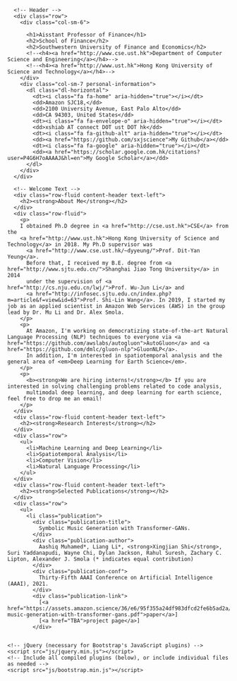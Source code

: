 <html lang="en">
  <body>
    <div class="container" id="container">
    
      <!-- Header -->
      <div class="row">
        <div class="col-sm-6">
    
          <h1>Aisstant Professor of Finance</h1>
          <h2>School of Finance</h2>
          <h2>Southwestern University of Finance and Economics</h2>
          <!--<h4><a href="http://www.cse.ust.hk">Department of Computer Science and Engineering</a></h4>-->
          <!--<h4><a href="http://www.ust.hk">Hong Kong University of Science and Technology</a></h4>-->
        </div>
        <div class="col-sm-7 personal-information">
          <dl class="dl-horizontal">
            <dt><i class="fa fa-home" aria-hidden="true"></i></dt>
            <dd>Amazon SJC18,</dd>
            <dd>2100 University Avenue, East Palo Alto</dd>
            <dd>CA 94303, United States</dd>
            <dt><i class="fa fa-envelope-o" aria-hidden="true"></i></dt>
            <dd>xshiab AT connect DOT ust DOT hk</dd>
            <dt><i class="fa fa-github-alt" aria-hidden="true"></i></dt>
            <dd><a href="https://github.com/sxjscience">My Github</a></dd>
            <dt><i class="fa fa-google" aria-hidden="true"></i></dt>
            <dd><a href="https://scholar.google.com.hk/citations?user=P4G6H7oAAAAJ&hl=en">My Google Scholar</a></dd>
          </dl>
        </div>
      </div>

      <!-- Welcome Text -->
      <div class="row-fluid content-header text-left">
        <h2><strong>About Me</strong></h2>
      </div>
      <div class="row-fluid">
        <p>
        I obtained Ph.D degree in <a href="http://cse.ust.hk">CSE</a> from the
        <a href="http://www.ust.hk">Hong Kong University of Science and Technology</a> in 2018. My Ph.D supervisor was
          <a href="http://www.cse.ust.hk/~dyyeung/">Prof. Dit-Yan Yeung</a>.
          Before that, I received my B.E. degree from <a href="http://www.sjtu.edu.cn/">Shanghai Jiao Tong University</a> in 2014
          under the supervision of <a href="http://cs.nju.edu.cn/lwj/">Prof. Wu-Jun Li</a> and
          <a href="http://infosec.sjtu.edu.cn/index.php?m=article&f=view&id=63">Prof. Shi-Lin Wang</a>. In 2019, I started my job as an applied scientist in Amazon Web Services (AWS) in the group lead by Dr. Mu Li and Dr. Alex Smola.
        </p>
        <p>
          At Amazon, I'm working on democratizing state-of-the-art Natural Language Processing (NLP) techniques to everyone via <a href="https://github.com/awslabs/autogluon">AutoGluon</a> and <a href="https://github.com/dmlc/gluon-nlp">GluonNLP</a>.
          In addition, I'm interested in spatiotemporal analysis and the general area of <em>Deep Learning for Earth Science</em>.
        </p>
        <p>
          <b><strong>We are hiring interns!</strong></b> If you are interested in solving challenging problems related to code analysis,
          multimodal deep learning, and deep learning for earth science, feel free to drop me an email!
        </p>
      </div>
      <div class="row-fluid content-header text-left">
        <h2><strong>Research Interest</strong></h2>
      </div>
      <div class="row">
        <ul>
          <li>Machine Learning and Deep Learning</li>
          <li>Spatiotemporal Analysis</li>
          <li>Computer Vision</li>
          <li>Natural Language Processing</li>
        </ul>
      </div>
      <div class="row-fluid content-header text-left">
        <h2><strong>Selected Publications</strong></h2>
      </div>
      <div class="row">
        <ul>
          <li class="publication">
            <div class="publication-title">
              Symbolic Music Generation with Transformer-GANs.
            </div>
            <div class="publication-author">
              Aashiq Muhamed*, Liang Li*, <strong>Xingjian Shi</strong>, Suri Yaddanapudi, Wayne Chi, Dylan Jackson, Rahul Suresh, Zachary C. Lipton, Alexander J. Smola (* indicates equal contribution)
            </div>
            <div class="publication-conf">
              Thirty-Fifth AAAI Conference on Artificial Intelligence (AAAI), 2021.
            </div>
            <div class="publication-link">
              [<a href="https://assets.amazon.science/36/e6/95f355a24df983dfcd2fe6b5ad2a/symbolic-music-generation-with-transformer-gans.pdf">paper</a>]
              [<a href="TBA">project page</a>]
            </div>
         

    <!-- jQuery (necessary for Bootstrap's JavaScript plugins) -->
    <script src="js/jquery.min.js"></script>
    <!-- Include all compiled plugins (below), or include individual files as needed -->
    <script src="js/bootstrap.min.js"></script>
  </body>
</html>
